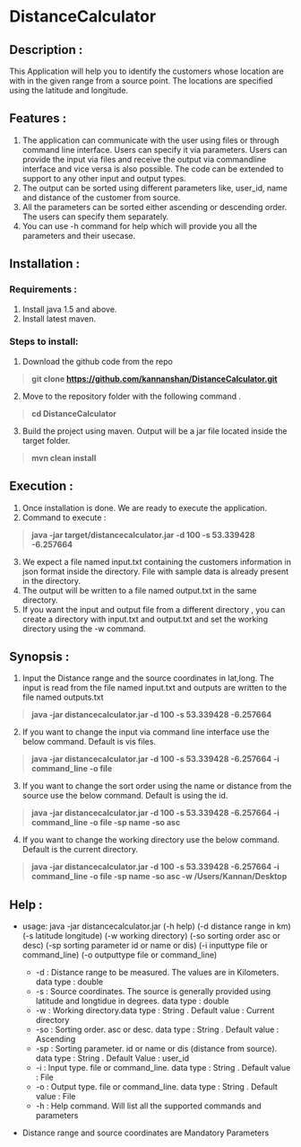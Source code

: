 # DistanceCalculator

## Description :

This Application will help you to identify the customers whose location are with in the given range from a source point. 
The locations are specified using the latitude and longitude.

## Features : 

1. The application can communicate with the user using files or through command line interface. Users can specify it via parameters. Users can provide the input via files and receive the output via commandline interface and vice versa is also possible. The code can be extended to support to any other input and output types.
2. The output can be sorted using different parameters like, user_id, name and distance of the customer from source.
3. All the parameters can be sorted either ascending or descending order. The users can specify them separately. 
4. You can use -h command for help which will provide you all the parameters and their usecase.

## Installation :
### Requirements :
		
1. Install java 1.5 and above.
2. Install latest maven. 
	
### Steps to install:
1. Download the github code from the repo 
>**git clone https://github.com/kannanshan/DistanceCalculator.git**
2. Move to the repository folder with the following command . 
>**cd DistanceCalculator**
3. Build the project using maven. Output will be a jar file located inside the target folder. 
>**mvn clean install**
		
## Execution : 

1. Once installation is done. We are ready to execute the application.
2. Command to execute : 
>**java -jar target/distancecalculator.jar -d 100 -s 53.339428 -6.257664**
3. We expect a file named input.txt containing the customers information in json format inside the directory. File with sample data is already present in the directory.
4. The output will be written to a file named output.txt in the same directory.
5. If you want the input and output file from a different directory , you can create a directory with input.txt and output.txt and set the working directory using the -w command.
	
	
## Synopsis : 

1. Input the Distance range and the source coordinates in lat,long. 
		The input is read from the file named input.txt and outputs are written to the file named outputs.txt
>**java -jar distancecalculator.jar -d 100 -s 53.339428 -6.257664**
		
2. If you want to change the input via command line interface use the below command. 
		Default is vis files.
>**java -jar distancecalculator.jar -d 100 -s 53.339428 -6.257664 -i command_line -o file**
		
3. If you want to change the sort order using the name or distance from the source use the below command. 
		Default is using the id.
>**java -jar distancecalculator.jar -d 100 -s 53.339428 -6.257664 -i command_line -o file -sp name -so asc**
		
4. If you want to change the working directory use the below command. 
		Default is the current directory.
>**java -jar distancecalculator.jar -d 100 -s 53.339428 -6.257664 -i command_line -o file -sp name -so asc -w /Users/Kannan/Desktop**
		
## Help : 

 * usage: java -jar distancecalculator.jar (-h help)  (-d distance range in km) (-s latitude longitude) (-w working directory) (-so sorting order asc or desc) (-sp sorting parameter id or name or dis) (-i inputtype file or command_line) (-o outputtype file or command_line)
 	* -d  : Distance range to be measured. The values are in Kilometers. data type : double 
 	* -s  : Source coordinates. The source is generally provided using latitude and longtidue in degrees. data type : double 
 	* -w  : Working directory.data type : String . Default value : Current directory
 	* -so : Sorting order. asc or desc. data type : String . Default value : Ascending
	* -sp : Sorting parameter. id or name or dis (distance from source). data type : String . Default Value : user_id
 	* -i  : Input type. file or command_line. data type : String . Default value : File
 	* -o  : Output type. file or command_line. data type : String . Default value : File
 	* -h  : Help command. Will list all the supported commands and parameters
 
 * Distance range and source coordinates are  Mandatory Parameters 

 
		
		
		
		
		
		
		
		
		
		
		
